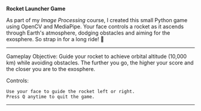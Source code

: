 **Rocket Launcher Game**  

As part of my *Image Processing* course, I created this small Python game using OpenCV and MediaPipe. 
Your face controls a rocket as it ascends through Earth's atmosphere, dodging obstacles and aiming for the exosphere. 
So strap in for a long ride! 🚀

------------
Gameplay Objective:
Guide your rocket to achieve orbital altitude (10,000 km) while avoiding obstacles. The further you go, the higher your score and the closer you are to the exosphere.

Controls:

    Use your face to guide the rocket left or right.
    Press Q anytime to quit the game.
------------
